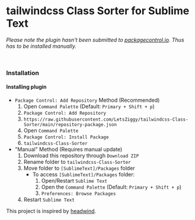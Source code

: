 # tailwindcss Class Sorter for Sublime Text

*Please note the plugin hasn't been submitted to [packagecontrol.io](https://packagecontrol.io/). Thus has to be installed manually.*

<br>

### Installation

#### Installing plugin

- `Package Control: Add Repository` Method (Recommended)
    1. Open `Command Palette` (Default: `Primary + Shift + p`)
    2. `Package Control: Add Repository`
    3. `https://raw.githubusercontent.com/LetsZiggy/tailwindcss-Class-Sorter/main/repository-package.json`
    4. Open `Command Palette`
    5. `Package Control: Install Package`
    6. `tailwindcss-Class-Sorter`
- "Manual" Method (Requires manual update)
    1. Download this repository through `Download ZIP`
    2. Rename folder to `tailwindcss-Class-Sorter`
    3. Move folder to `[SublimeText]/Packages` folder
        - To access `[SublimeText]/Packages` folder:
            1. Open/Restart `Sublime Text`
            2. Open the `Command Palette` (Default: `Primary + Shift + p`)
            3. `Preferences: Browse Packages`
    4. Restart `Sublime Text`

This project is inspired by [headwind](https://github.com/heybourn/headwind).
